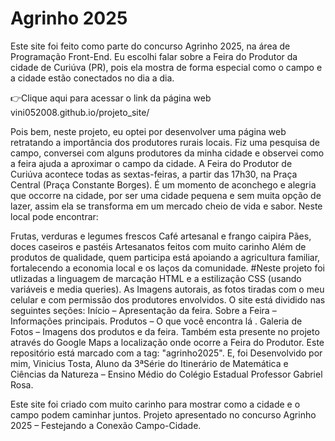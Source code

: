 # Agrinho 2025

Este site foi feito como parte do concurso Agrinho 2025, na área de Programação Front-End.
Eu escolhi falar sobre a Feira do Produtor da cidade de Curiúva (PR), pois ela mostra de forma especial como o campo e a cidade estão conectados no dia a dia.

👉Clique aqui para acessar o link da página web vini052008.github.io/projeto_site/

Pois bem, neste projeto, eu optei por desenvolver uma página web retratando a importância dos produtores rurais locais.
Fiz uma pesquisa de campo, conversei com alguns produtores da minha cidade e observei como a feira ajuda a aproximar o campo da cidade.
A Feira do Produtor de Curiúva acontece todas as sextas-feiras, a partir das 17h30, na Praça Central (Praça Constante Borges).
É um momento de aconchego e alegria que occorre na cidade, por ser uma cidade pequena e sem muita opção de lazer, assim ela se transforma em um mercado cheio de vida e sabor. Neste local pode encontrar:

Frutas, verduras e legumes frescos
Café artesanal e frango caipira
Pães, doces caseiros e pastéis
Artesanatos feitos com muito carinho Além de produtos de qualidade, quem participa está apoiando a agricultura familiar, fortalecendo a economia local e os laços da comunidade.
#Neste projeto foi utlizadas a linguagem de marcação HTML e a estilização CSS (usando variáveis e media queries). As Imagens autorais, as fotos tiradas com o meu celular e com permissão dos produtores envolvidos. O site está dividido nas seguintes seções: Início – Apresentação da feira. Sobre a Feira – Informações principais.
Produtos – O que você encontra lá . Galeria de Fotos – Imagens dos produtos e da feira. Também esta presente no projeto através do Google Maps a localização onde ocorre a Feira do Produtor. Este repositório está marcado com a tag: "agrinho2025". E, foi Desenvolvido por mim, Vinicius Tosta, Aluno da 3ªSérie do Itinerário de Matemática e Ciências da Natureza – Ensino Médio do Colégio Estadual Professor Gabriel Rosa.

Este site foi criado com muito carinho para mostrar como a cidade e o campo podem caminhar juntos.
Projeto apresentado no concurso Agrinho 2025 – Festejando a Conexão Campo-Cidade.
